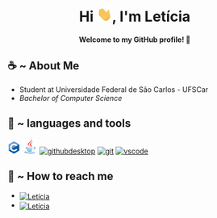 <div align="center">
 <h1 align="center">Hi <img width="30" src="https://github.com/1999AZZAR/1999AZZAR/blob/main/resources/img/waving.gif">, I'm Letícia</h1>
 <h4 align="center"> Welcome to my GitHub profile! 🚀 </h4>
 <!--- ![Header](./your-header-image-name.png) --->
</div>

<!--- SOBRE MIM --->
<h2>☕ ~ About Me </h2>

- Student at Universidade Federal de São Carlos - UFSCar
- <i>Bachelor of Computer Science</i>

<!--- FERRAMENTAS E LINGUAGENS --->
<h2>🦕 ~ languages and tools </h2>

<a href="https://docs.microsoft.com/en-us/cpp/?view=msvc-170" target="_blank" rel="noreferrer"><img src="https://raw.githubusercontent.com/devicons/devicon/master/icons/c/c-original.svg" height="25" alt="C" /></a>
<a href="https://www.oracle.com/java/" target="_blank" rel="noreferrer"><img src="https://raw.githubusercontent.com/devicons/devicon/master/icons/java/java-original.svg" height="30" alt="Java" /></a>
<a href="https://desktop.github.com/" target="_blank" rel="noreferrer"><img src="https://img.icons8.com/fluent/48/4a90e2/github.png" height="25" alt="githubdesktop" /></a>
<a href="https://git-scm.com/" target="_blank" rel="noreferrer"><img src="https://www.vectorlogo.zone/logos/git-scm/git-scm-icon.svg" height="25" alt="git" /></a>
<a href="https://code.visualstudio.com/" target="_blank" rel="noreferrer"><img src="https://upload.wikimedia.org/wikipedia/commons/thumb/9/9a/Visual_Studio_Code_1.35_icon.svg/1024px-Visual_Studio_Code_1.35_icon.svg.png" height="25" alt="vscode" /></a>

<!--- FORMAD E CONTATO --->
<h2>💬 ~ How to reach me  </h2>

- <a href="mailto:leticiapaulinoferreira@gmail.com" target="blank"><img align="center"
         src="https://img.shields.io/badge/gmail-EA4335.svg?style=for-the-badge&logo=gmail&logoColor=white"
         alt="Letícia" height="25"/></a>
- <a href="https://instagram.com/__leticia__27" target="blank"><img align="center"
         src="https://img.shields.io/badge/instagram-%23E4405F.svg?style=for-the-badge&logo=Instagram&logoColor=white"
         alt="Letícia" height="25"/></a> 

<!--- Original
- 👋 Hi, I’m @Leticia-4lm31d4
- 👀 I’m interested in ...
- 🌱 I’m currently learning ...
- 💞️ I’m looking to collaborate on ...
- 📫 How to reach me ...
--->

<!---
Leticia-4lm31d4/Leticia-4lm31d4 is a ✨ special ✨ repository because its `README.md` (this file) appears on your GitHub profile.
You can click the Preview link to take a look at your changes.
--->
